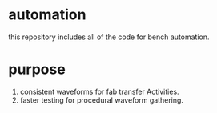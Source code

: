 # automation
this repository includes all of the code for bench automation.

# purpose
1. consistent waveforms for fab transfer Activities.
2. faster testing for procedural waveform gathering.



